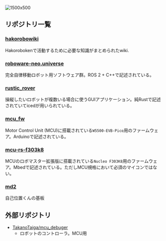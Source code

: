 
![1500x500](https://github.com/hakoroboken/.github/assets/53041471/8f012fff-ff7c-4934-8568-b842dc38c3d8)


## リポジトリ一覧

### [**hakorobowiki**](https://hakoroboken.github.io/hakorobowiki)
Hakorobokenで活動するために必要な知識がまとめられたwiki.

### [**roboware-neo.universe**](https://github.com/hakoroboken/roboware-neo.universe)
完全自律移動ロボット用ソフトウェア群。ROS 2 + C++で記述されている。

### [**rustic_rover**](https://github.com/hakoroboken/rustic_rover)
操縦したいロボットが複数いる場合に使うGUIアプリケーション。純Rustで記述されていてicedが用いられている。

### [**mcu_fw**](https://github.com/hakoroboken/mcu_fw)
Motor Control Unit (MCU)に搭載されている`W5500-EVB-Pico`用のファームウェア。Arduinoで記述されている。

### [**mcu-rs-f303k8**](https://github.com/hakoroboken/mcu-rs-f303k8)

MCUのロボマスター拡張版に搭載されている`Nucleo F303K8`用のファームウェア。Mbedで記述されている。ただしMCU規格において必須のマイコンではない。

### [**md2**](https://github.com/hakoroboken/md2)
自己位置くんの基板

## 外部リポジトリ

- [TakanoTaiga/mcu_debuger](https://github.com/TakanoTaiga/mcu_debuger)
  - ロボットのコントローラ。MCU用
